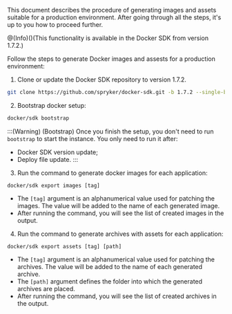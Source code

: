 This document describes the procedure of generating images and assets suitable for a production environment. After going through all the steps, it's up to you how to proceed further.

@(Info)()(This functionality is available in the Docker SDK from version 1.7.2.)

Follow the steps to generate Docker images and assests for a production environment:

1. Clone or update the Docker SDK repository to version 1.7.2.

```bash
git clone https://github.com/spryker/docker-sdk.git -b 1.7.2 --single-branch docker
```

2. Bootstrap docker setup:

```bash
docker/sdk bootstrap
```
:::(Warning) (Bootstrap)
Once you finish the setup, you don't need to run `bootstrap` to start the instance. You only need to run it after:
* Docker SDK version update;
* Deploy file update.
:::
3. Run the command to generate docker images for each application:

```
docker/sdk export images [tag]
```

* The `[tag]` argument is an alphanumerical value used for patching the images. The value will be added to the name of each generated image.
* After running the command, you will see the list of created images in the output.

4. Run the command to generate archives with assets for each application:

```
docker/sdk export assets [tag] [path]
```

* The `[tag]` argument is an alphanumerical value used for patching the archives. The value will be added to the name of each generated archive.
* The `[path]` argument defines the folder into which the generated archives are placed.
* After running the command, you will see the list of created archives in the output.
